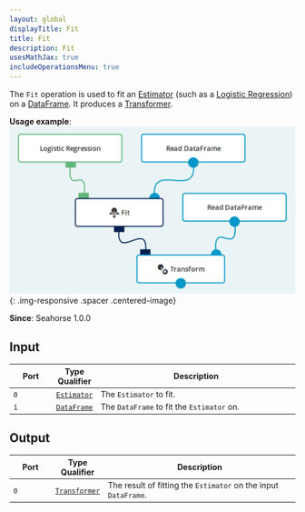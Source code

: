 ```yaml
---
layout: global
displayTitle: Fit
title: Fit
description: Fit
usesMathJax: true
includeOperationsMenu: true
---
```


The `Fit` operation is used to fit an [Estimator](../classes/estimator.html)
(such as a [Logistic Regression](../operations/logistic_regression.html)) on a
[DataFrame](../classes/dataframe.html). It produces a [Transformer](../classes/transformer.html).

**Usage example**:
![Fit example](../img/estimator_example.png){: .img-responsive .spacer .centered-image}

**Since**: Seahorse 1.0.0

## Input

<table>
<thead>
<tr>
<th style="width:15%">Port</th>
<th style="width:15%">Type Qualifier</th>
<th style="width:70%">Description</th>
</tr>
</thead>
<tbody>
<tr>
<td><code>0</code></td>
<td><code><a href="../classes/estimator.html">Estimator</a></code></td>
<td>The <code>Estimator</code> to fit.</td>
</tr>
<tr>
<td><code>1</code></td>
<td><code><a href="../classes/dataframe.html">DataFrame</a></code></td>
<td>The <code>DataFrame</code> to fit the <code>Estimator</code> on.</td></tr>
</tbody>
</table>

## Output

<table>
<thead>
<tr>
<th style="width:15%">Port</th>
<th style="width:15%">Type Qualifier</th>
<th style="width:70%">Description</th>
</tr>
</thead>
<tbody>
<tr>
<td><code>0</code></td>
<td><code><a href="../classes/transformer.html">Transformer</a></code></td>
<td>The result of fitting the <code>Estimator</code> on the input <code>DataFrame</code>.</td>
</tr>
</tbody>
</table>
